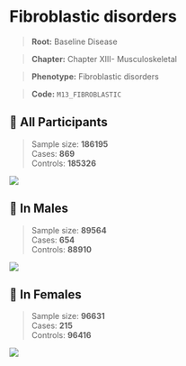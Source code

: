 # Fibroblastic disorders

> **Root:** Baseline Disease  

> **Chapter:** Chapter XIII- Musculoskeletal  

> **Phenotype:** Fibroblastic disorders  

> **Code:** `M13_FIBROBLASTIC`

## 🧪 All Participants  
> Sample size: **186195**  
> Cases: **869**  
> Controls: **185326**
<img src="/Disease/Figures/ALL/Baseline/M13_FIBROBLASTIC.png"/>
<CsvTable src="/Disease_Data/ALL/Baseline/LG_M13_FIBROBLASTIC.csv" label="🔍 View full results" />

## 👨 In Males  
> Sample size: **89564**  
> Cases: **654**  
> Controls: **88910**
<img src="/Disease/Figures/Male/Baseline/M13_FIBROBLASTIC.png"/>
<CsvTable src="/Disease_Data/Male/Baseline/LG_M13_FIBROBLASTIC.csv" label="🔍 View full results" />

## 👩 In Females  
> Sample size: **96631**  
> Cases: **215**  
> Controls: **96416**
<img src="/Disease/Figures/Female/Baseline/M13_FIBROBLASTIC.png"/>
<CsvTable src="/Disease_Data/Female/Baseline/LG_M13_FIBROBLASTIC.csv" label="🔍 View full results" />

